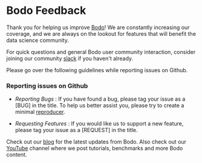 # Bodo Feedback

Thank you for helping us improve [Bodo](https://bodo.ai)! We are constantly increasing our coverage, and we are always on the
 lookout for features that will benefit the data science community. 
 
For quick questions and general Bodo user community interaction, consider joining our community [slack](https://join.slack.com/t/bodocommunity/shared_invite/zt-qwdc8fad-6rZ8a1RmkkJ6eOX1X__knA) if you haven't already.

Please go over the following guidelines while reporting issues on Github. 

### Reporting issues on Github

* _Reporting Bugs_ : If you have found a bug, please tag your issue as a [BUG] in the title. To help us better assist you, please try to create a minimal [reproducer](https://stackoverflow.com/help/minimal-reproducible-example).

* _Requesting Features_ : If you would like us to support a new feature, please tag your issue as a [REQUEST] in the title. 


Check out our [blog](https://bodo.ai/blog) for the latest updates from Bodo. Also check out our [YouTube](https://www.youtube.com/channel/UCSOD99SjLAX-UR_gGRNQzTA) channel where we post tutorials, benchmarks and more Bodo content. 

